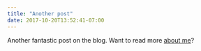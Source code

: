```yaml
---
title: "Another post"
date: 2017-10-20T13:52:41-07:00
---
```


Another fantastic post on the blog. Want to read more [about me](/about)?
